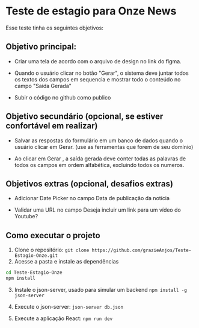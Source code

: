 # Teste de estagio para Onze News

Esse teste tinha os seguintes objetivos:

## Objetivo principal:
 - Criar uma tela de acordo com o arquivo de design no link do figma.

- Quando o usuário clicar no botão "Gerar", o sistema deve juntar todos os textos dos campos em sequencia e mostrar todo o conteúdo no campo "Saída Gerada"

- Subir o código no github como publico

## Objetivo secundário (opcional, se estiver confortável em realizar)

- Salvar as respostas do formulário em um banco de dados quando o usuário clicar em Gerar.
(use as ferramentas que forem de seu domínio)

- Ao clicar em Gerar , a saída gerada deve conter todas as palavras de todos os campos em ordem alfabética, excluindo todos os numeros.
  
## Objetivos extras (opcional, desafios extras)

- Adicionar Date Picker no campo Data de publicação da notícia

- Validar uma URL no campo Deseja incluir um link para um vídeo do Youtube?

## Como executar o projeto
1. Clone o repositório: `git clone https://github.com/grazieAnjos/Teste-Estagio-Onze.git`
2. Acesse a pasta e instale as dependências
```sh
cd Teste-Estagio-Onze
npm install
```
3. Instale o json-server, usado para simular um backend
`npm install -g json-server`

4. Execute o json-server: `json-server db.json`

5. Execute a aplicação React: `npm run dev`
